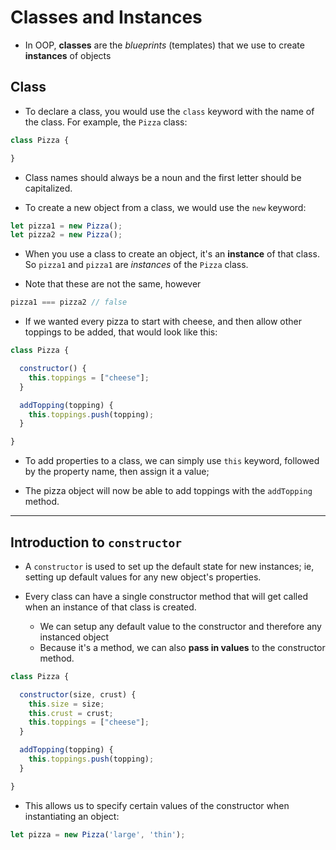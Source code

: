 # Classes and Instances

* In OOP, **classes** are the *blueprints* (templates) that we use to create **instances** of objects

## Class

* To declare a class, you would use the `class` keyword with the name of the class. For example, the `Pizza` class:

```js
class Pizza {

}
```
* Class names should always be a noun and the first letter should be capitalized.

* To create a new object from a class, we would use the `new` keyword:

```js
let pizza1 = new Pizza();
let pizza2 = new Pizza();
```

* When you use a class to create an object, it's an **instance** of that class. So `pizza1` and `pizza1` are *instances* of the `Pizza` class.

* Note that these are not the same, however

```js
pizza1 === pizza2 // false
```

* If we wanted every pizza to start with cheese, and then allow other toppings to be added, that would look like this:

```js
class Pizza {

  constructor() {
    this.toppings = ["cheese"];
  }

  addTopping(topping) {
    this.toppings.push(topping);
  }

}
```

* To add properties to a class, we can simply use `this` keyword, followed by the property name, then assign it a value;

* The pizza object will now be able to add toppings with the `addTopping` method.

---

## Introduction to `constructor`

* A `constructor` is used to set up the default state for new instances; ie, setting up default values for any new object's properties. 

* Every class can have a single constructor method that will get called when an instance of that class is created.
  * We can setup any default value to the constructor and therefore any instanced object
  * Because it's a method, we can also **pass in values** to the constructor method.

```js
class Pizza {

  constructor(size, crust) {
    this.size = size;
    this.crust = crust;
    this.toppings = ["cheese"];
  }

  addTopping(topping) {
    this.toppings.push(topping);
  }

}
```

* This allows us to specify certain values of the constructor when instantiating an object:

```js
let pizza = new Pizza('large', 'thin');
```